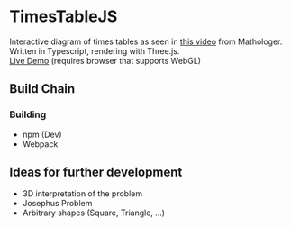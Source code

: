 # TimesTableJS
Interactive diagram of times tables as seen in [this video](https://www.youtube.com/watch?v=qhbuKbxJsk8) from Mathologer.  
Written in Typescript, rendering with Three.js.  
[Live Demo](http://htmlpreview.github.io/?https://github.com/MathiasLengler/TimesTableJS/blob/master/release/main.html)
(requires browser that supports WebGL)

## Build Chain

### Building
- npm (Dev)
- Webpack


## Ideas for further development

- 3D interpretation of the problem
- Josephus Problem
- Arbitrary shapes (Square, Triangle, ...)
